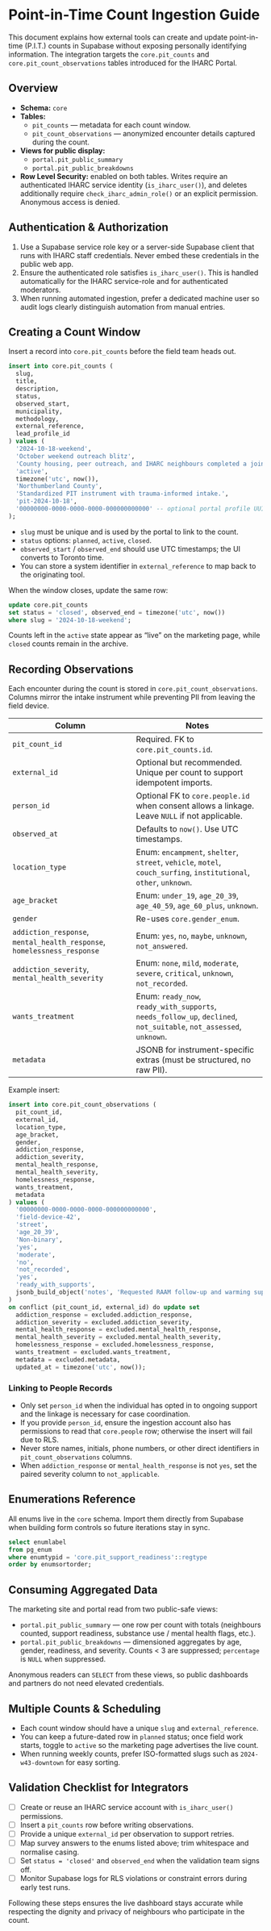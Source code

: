 # Point-in-Time Count Ingestion Guide

This document explains how external tools can create and update point-in-time (P.I.T.) counts in Supabase without exposing personally identifying information. The integration targets the `core.pit_counts` and `core.pit_count_observations` tables introduced for the IHARC Portal.

## Overview

- **Schema:** `core`
- **Tables:**
  - `pit_counts` — metadata for each count window.
  - `pit_count_observations` — anonymized encounter details captured during the count.
- **Views for public display:**
  - `portal.pit_public_summary`
  - `portal.pit_public_breakdowns`
- **Row Level Security:** enabled on both tables. Writes require an authenticated IHARC service identity (`is_iharc_user()`), and deletes additionally require `check_iharc_admin_role()` or an explicit permission. Anonymous access is denied.

## Authentication & Authorization

1. Use a Supabase service role key or a server-side Supabase client that runs with IHARC staff credentials. Never embed these credentials in the public web app.
2. Ensure the authenticated role satisfies `is_iharc_user()`. This is handled automatically for the IHARC service-role and for authenticated moderators.
3. When running automated ingestion, prefer a dedicated machine user so audit logs clearly distinguish automation from manual entries.

## Creating a Count Window

Insert a record into `core.pit_counts` before the field team heads out.

```sql
insert into core.pit_counts (
  slug,
  title,
  description,
  status,
  observed_start,
  municipality,
  methodology,
  external_reference,
  lead_profile_id
) values (
  '2024-10-18-weekend',
  'October weekend outreach blitz',
  'County housing, peer outreach, and IHARC neighbours completed a joined-up PIT route.',
  'active',
  timezone('utc', now()),
  'Northumberland County',
  'Standardized PIT instrument with trauma-informed intake.',
  'pit-2024-10-18',
  '00000000-0000-0000-0000-000000000000' -- optional portal profile UUID
);
```

- `slug` must be unique and is used by the portal to link to the count.
- `status` options: `planned`, `active`, `closed`.
- `observed_start` / `observed_end` should use UTC timestamps; the UI converts to Toronto time.
- You can store a system identifier in `external_reference` to map back to the originating tool.

When the window closes, update the same row:

```sql
update core.pit_counts
set status = 'closed', observed_end = timezone('utc', now())
where slug = '2024-10-18-weekend';
```

Counts left in the `active` state appear as “live” on the marketing page, while `closed` counts remain in the archive.

## Recording Observations

Each encounter during the count is stored in `core.pit_count_observations`. Columns mirror the intake instrument while preventing PII from leaving the field device.

| Column | Notes |
| --- | --- |
| `pit_count_id` | Required. FK to `core.pit_counts.id`. |
| `external_id` | Optional but recommended. Unique per count to support idempotent imports. |
| `person_id` | Optional FK to `core.people.id` when consent allows a linkage. Leave `NULL` if not applicable. |
| `observed_at` | Defaults to `now()`. Use UTC timestamps. |
| `location_type` | Enum: `encampment`, `shelter`, `street`, `vehicle`, `motel`, `couch_surfing`, `institutional`, `other`, `unknown`. |
| `age_bracket` | Enum: `under_19`, `age_20_39`, `age_40_59`, `age_60_plus`, `unknown`. |
| `gender` | Re-uses `core.gender_enum`. |
| `addiction_response`, `mental_health_response`, `homelessness_response` | Enum: `yes`, `no`, `maybe`, `unknown`, `not_answered`. |
| `addiction_severity`, `mental_health_severity` | Enum: `none`, `mild`, `moderate`, `severe`, `critical`, `unknown`, `not_recorded`. |
| `wants_treatment` | Enum: `ready_now`, `ready_with_supports`, `needs_follow_up`, `declined`, `not_suitable`, `not_assessed`, `unknown`. |
| `metadata` | JSONB for instrument-specific extras (must be structured, no raw PII). |

Example insert:

```sql
insert into core.pit_count_observations (
  pit_count_id,
  external_id,
  location_type,
  age_bracket,
  gender,
  addiction_response,
  addiction_severity,
  mental_health_response,
  mental_health_severity,
  homelessness_response,
  wants_treatment,
  metadata
) values (
  '00000000-0000-0000-0000-000000000000',
  'field-device-42',
  'street',
  'age_20_39',
  'Non-binary',
  'yes',
  'moderate',
  'no',
  'not_recorded',
  'yes',
  'ready_with_supports',
  jsonb_build_object('notes', 'Requested RAAM follow-up and warming supplies')
)
on conflict (pit_count_id, external_id) do update set
  addiction_response = excluded.addiction_response,
  addiction_severity = excluded.addiction_severity,
  mental_health_response = excluded.mental_health_response,
  mental_health_severity = excluded.mental_health_severity,
  homelessness_response = excluded.homelessness_response,
  wants_treatment = excluded.wants_treatment,
  metadata = excluded.metadata,
  updated_at = timezone('utc', now());
```

### Linking to People Records

- Only set `person_id` when the individual has opted in to ongoing support and the linkage is necessary for case coordination.
- If you provide `person_id`, ensure the ingestion account also has permissions to read that `core.people` row; otherwise the insert will fail due to RLS.
- Never store names, initials, phone numbers, or other direct identifiers in `pit_count_observations` columns.
- When `addiction_response` or `mental_health_response` is not `yes`, set the paired severity column to `not_applicable`.

## Enumerations Reference

All enums live in the `core` schema. Import them directly from Supabase when building form controls so future iterations stay in sync.

```sql
select enumlabel
from pg_enum
where enumtypid = 'core.pit_support_readiness'::regtype
order by enumsortorder;
```

## Consuming Aggregated Data

The marketing site and portal read from two public-safe views:

- `portal.pit_public_summary` — one row per count with totals (neighbours counted, support readiness, substance use / mental health flags, etc.).
- `portal.pit_public_breakdowns` — dimensioned aggregates by age, gender, readiness, and severity. Counts < 3 are suppressed; `percentage` is `NULL` when suppressed.

Anonymous readers can `SELECT` from these views, so public dashboards and partners do not need elevated credentials.

## Multiple Counts & Scheduling

- Each count window should have a unique `slug` and `external_reference`.
- You can keep a future-dated row in `planned` status; once field work starts, toggle to `active` so the marketing page advertises the live count.
- When running weekly counts, prefer ISO-formatted slugs such as `2024-w43-downtown` for easy sorting.

## Validation Checklist for Integrators

- [ ] Create or reuse an IHARC service account with `is_iharc_user()` permissions.
- [ ] Insert a `pit_counts` row before writing observations.
- [ ] Provide a unique `external_id` per observation to support retries.
- [ ] Map survey answers to the enums listed above; trim whitespace and normalise casing.
- [ ] Set `status = 'closed'` and `observed_end` when the validation team signs off.
- [ ] Monitor Supabase logs for RLS violations or constraint errors during early test runs.

Following these steps ensures the live dashboard stays accurate while respecting the dignity and privacy of neighbours who participate in the count.
